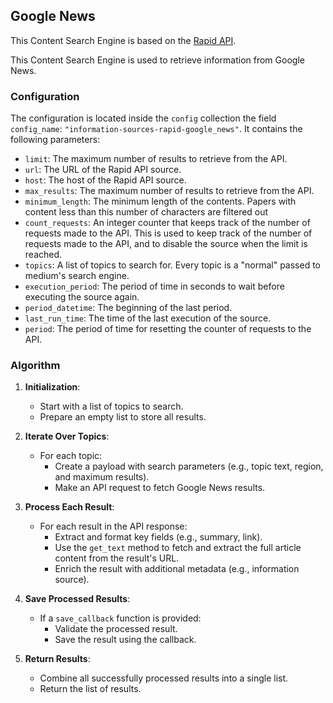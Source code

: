 
<h2> Google News </h2>

This Content Search Engine is based on the [Rapid API](https://rapidapi.com/).

This Content Search Engine is used to retrieve information from 
Google News.

<h3> Configuration </h3>

The configuration is located inside the `config` collection the field `config_name`: `"information-sources-rapid-google_news"`. It contains the following parameters:

* `limit`: The maximum number of results to retrieve from the API.
* `url`: The URL of the Rapid API source.
* `host`: The host of the Rapid API source.
* `max_results`: The maximum number of results to retrieve from the API.
* `minimum_length`: The minimum length of the contents. Papers with content less than this number of characters are filtered out
* `count_requests`: An integer counter that keeps track of the number of requests made to the API. This is used to keep track of the number of requests made to the API, and to disable the source when the limit is reached.
* `topics`: A list of topics to search for. Every topic is a "normal" passed to medium's search engine.
* `execution_period`: The period of time in seconds to wait before executing the source again.
* `period_datetime`: The beginning of the last period.
* `last_run_time`: The time of the last execution of the source.
* `period`: The period of time for resetting the counter of requests to the API.


<h3> Algorithm </h3>


1. **Initialization**:
   - Start with a list of topics to search.
   - Prepare an empty list to store all results.

2. **Iterate Over Topics**:
   - For each topic:
     - Create a payload with search parameters (e.g., topic text, region, and maximum results).
     - Make an API request to fetch Google News results.

3. **Process Each Result**:
   - For each result in the API response:
     - Extract and format key fields (e.g., summary, link).
     - Use the `get_text` method to fetch and extract the full article content from the result's URL.
     - Enrich the result with additional metadata (e.g., information source).

4. **Save Processed Results**:
   - If a `save_callback` function is provided:
     - Validate the processed result.
     - Save the result using the callback.

5. **Return Results**:
   - Combine all successfully processed results into a single list.
   - Return the list of results.